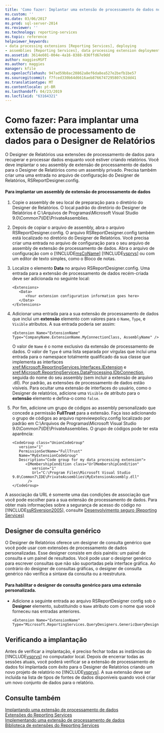 ```yaml
---
title: 'Como fazer: Implantar uma extensão de processamento de dados no Designer de relatórios | Microsoft Docs'
ms.custom: ''
ms.date: 03/06/2017
ms.prod: sql-server-2014
ms.reviewer: ''
ms.technology: reporting-services
ms.topic: reference
helpviewer_keywords:
- data processing extensions [Reporting Services], deploying
- assemblies [Reporting Services], data processing extension deployments
ms.assetid: 3614e601-004e-4a16-8388-836ffd67e9dd
author: maggiesMSFT
ms.author: maggies
manager: kfile
ms.openlocfilehash: 947ad59b8ac20862a8ef6da8ea527e2befb1be57
ms.sourcegitcommit: f7fced330b64d6616aeb8766747295807c92dd41
ms.translationtype: MT
ms.contentlocale: pt-BR
ms.lasthandoff: 04/23/2019
ms.locfileid: "63164321"
---
```

# <a name="how-to-deploy-a-data-processing-extension-to-report-designer"></a>Como fazer: Para implantar uma extensão de processamento de dados para o Designer de Relatórios
  O Designer de Relatórios usa extensões de processamento de dados para recuperar e processar dados enquanto você estiver criando relatórios. Você deve implantar o seu assembly de extensão de processamento de dados para o Designer de Relatórios como um assembly privado. Precisa também criar uma uma entrada no arquivo de configuração do Designer de Relatórios, RSReportDesigner.config.  
  
#### <a name="to-deploy-a-data-processing-extension-assembly"></a>Para implantar um assembly de extensão de processamento de dados  
  
1.  Copie o assembly de seu local de preparação para o diretório do Designer de Relatórios. O local padrão do diretório do Designer de Relatórios é C:\Arquivos de Programas\Microsoft Visual Studio 9.0\Common7\IDE\PrivateAssemblies.  
  
2.  Depois de copiar o arquivo de assembly, abra o arquivo RSReportDesigner.config. O arquivo RSReportDesigner.config também está localizado no diretório do Designer de Relatórios. Você precisa criar uma entrada no arquivo de configuração para o seu arquivo de assembly de extensão de processamento de dados. Abra o arquivo de configuração com o [!INCLUDE[msCoName](../../../includes/msconame-md.md)] [!INCLUDE[vsprvs](../../../includes/vsprvs-md.md)] ou com um editor de texto simples, como o Bloco de notas.  
  
3.  Localize o elemento **Data** no arquivo RSReportDesigner.config. Uma entrada para a extensão de processamento de dados recém-criada deve ser adicionada no seguinte local:  
  
    ```  
    <Extensions>  
       <Data>  
          <Your extension configuration information goes here>  
       </Data>  
    </Extensions>  
    ```  
  
4.  Adicionar uma entrada para a sua extensão de processamento de dados que inclui um **extensão** elemento com valores para o `Name`, `Type`, e `Visible` atributos. A sua entrada poderia ser assim:  
  
    ```  
    <Extension Name="ExtensionName" Type="CompanyName.ExtensionName.MyConnectionClass, AssemblyName" />  
    ```  
  
     O valor de `Name` é o nome exclusivo da extensão de processamento de dados. O valor de `Type` é uma lista separada por vírgulas que inclui uma entrada para o namespace totalmente qualificado da sua classe que implementa as interfaces <xref:Microsoft.ReportingServices.Interfaces.IExtension> e <xref:Microsoft.ReportingServices.DataProcessing.IDbConnection>, seguida do nome do seu assembly (sem incluir a extensão de arquivo .dll). Por padrão, as extensões de processamento de dados estão visíveis. Para ocultar uma extensão de interfaces do usuário, como o Designer de relatórios, adicione uma `Visible` de atributo para o **extensão** elemento e defina-o como `false`.  
  
5.  Por fim, adicione um grupo de códigos ao assembly personalizado que concede a permissão **FullTrust** para a extensão. Faça isso adicionando o grupo de códigos ao arquivo rspreviewpolicy.config localizado por padrão em C:\Arquivos de Programas\Microsoft Visual Studio 9.0\Common7\IDE\PrivateAssemblies. O grupo de códigos pode ter esta aparência:  
  
    ```  
    <CodeGroup class="UnionCodeGroup"  
       version="1"  
       PermissionSetName="FullTrust"  
       Name="MyExtensionCodeGroup"  
       Description="Code group for my data processing extension">  
          <IMembershipCondition class="UrlMembershipCondition"  
             version="1"  
             Url="C:\Program Files\Microsoft Visual Studio 9.0\Common7\IDE\PrivateAssemblies\MyExtensionAssembly.dll"  
           />  
    </CodeGroup>  
    ```  
  
 A associação da URL é somente uma das condições de associação que você pode escolher para a sua extensão de processamento de dados. Para obter mais informações sobre a segurança de acesso do código no [!INCLUDE[ssRSversion2005](../../../includes/ssrsversion2005-md.md)], consulte [Desenvolvimento seguro &#40;Reporting Services&#41;](../secure-development/secure-development-reporting-services.md)  
  
## <a name="generic-query-designer"></a>Designer de consulta genérico  
 O Designer de Relatórios oferece um designer de consulta genérico que você pode usar com extensões de processamento de dados personalizadas. Esse designer consiste em dois painéis: um painel de consulta e um painel de resultados. Você pode usar o designer genérico para escrever consultas que não são suportadas pela interface gráfica. Ao contrário do designer de consultas gráficas, o designer de consulta genérico não verifica a sintaxe da consulta ou a reestrutura.  
  
#### <a name="to-enable-the-generic-query-designer-for-a-custom-extension"></a>Para habilitar o designer de consulta genérico para uma extensão personalizada.  
  
-   Adicione a seguinte entrada ao arquivo RSReportDesigner config sob o **Designer** elemento, substituindo o `Name` atributo com o nome que você forneceu nas entradas anteriores.  
  
    ```  
    <Extension Name="ExtensionName" Type="Microsoft.ReportingServices.QueryDesigners.GenericQueryDesigner,Microsoft.ReportingServices.QueryDesigners"/>  
    ```  
  
## <a name="verifying-the-deployment"></a>Verificando a implantação  
 Antes de verificar a implantação, é preciso fechar todas as instâncias do [!INCLUDE[vsprvs](../../../includes/vsprvs-md.md)] no computador local. Depois de encerrar todas as sessões atuais, você poderá verificar se a extensão de processamento de dados foi implantada com êxito para o Designer de Relatórios criando um novo projeto de relatório no [!INCLUDE[vsprvs](../../../includes/vsprvs-md.md)]. A sua extensão deve ser incluída na lista de tipos de fontes de dados disponíveis quando você criar um novo conjunto de dados para o relatório.  
  
## <a name="see-also"></a>Consulte também  
 [Implantando uma extensão de processamento de dados](deploying-a-data-processing-extension.md)   
 [Extensões do Reporting Services](../reporting-services-extensions.md)   
 [Implementando uma extensão de processamento de dados](implementing-a-data-processing-extension.md)   
 [Biblioteca de extensões do Reporting Services](../reporting-services-extension-library.md)  
  
  
